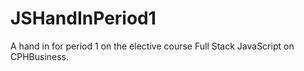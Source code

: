 # JSHandInPeriod1
A hand in for period 1 on the elective course Full Stack JavaScript on CPHBusiness.
